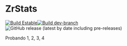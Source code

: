 # ZrStats
[![Build Estable](https://travis-ci.org/ZR-TECDI/zrstats.svg?branch=master)](https://travis-ci.org/ZR-TECDI/zrstats)[![Build dev-branch](https://travis-ci.org/ZR-TECDI/zrstats.svg?branch=dev-branch)](https://travis-ci.org/ZR-TECDI/zrstats)
![GitHub release (latest by date including pre-releases)](https://img.shields.io/github/v/release/ZR-TECDI/zrstats?include_prereleases&label=%C3%BAltima%20estable)

Probando 1, 2, 3, 4